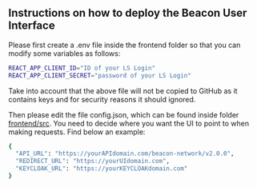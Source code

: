## Instructions on how to deploy the Beacon User Interface
 

Please first create a .env file inside the frontend folder so that you can modify some variables as follows:

```bash
REACT_APP_CLIENT_ID="ID of your LS Login"
REACT_APP_CLIENT_SECRET="password of your LS Login"
```

Take into account that the above file will not be copied to GitHub as it contains keys and for security reasons it should ignored.

Then please edit the file config.json, which can be found inside folder [frontend/src](https://github.com/EGA-archive/beacon2-ri-api/blob/develop/frontend/src/config.json). You need to decide where you want the UI to point to when making requests. Find below an example:

 ```bash
{
   "API_URL": "https://yourAPIdomain.com/beacon-network/v2.0.0",
   "REDIRECT_URL": "https://yourUIdomain.com",
   "KEYCLOAK_URL": "https://yourKEYCLOAKdomain.com"
 }
```